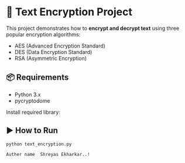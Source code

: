 # 🔐 Text Encryption Project

This project demonstrates how to **encrypt and decrypt text** using three popular encryption algorithms:

- AES (Advanced Encryption Standard)
- DES (Data Encryption Standard)
- RSA (Asymmetric Encryption)

## 📦 Requirements

- Python 3.x
- pycryptodome

Install required library:


## ▶️ How to Run

```bash
python text_encryption.py

Auther name  Shreyas Ekharkar..!
